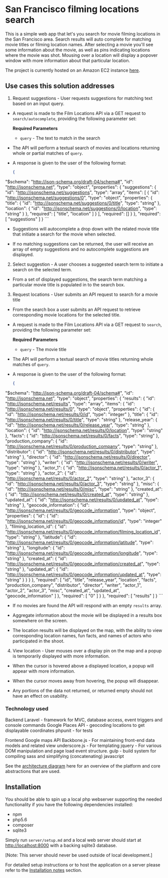 # San Francisco filming locations search

This is a simple web app that let's you search for movie filming locations in the San Francisco area.  Search results will auto complete for matching movie titles or filming location names.  After selecting a movie you'll see some information about the movie, as well as pins indicating locations where the movie was shot.  Mousing over a location will display a popover window with more information about that particular location.

The project is currently hosted on an Amazon EC2 instance [here](http://amazon.com).


## Use cases this solution addresses

1. Request suggestions - User requests suggestions for matching text based on an input query.
  * A request is made to the Film Locations API via a GET request to `search/autocomplete`, providing the following parameter set:

    **Required Parameters**

      - `query` - The text to match in the search

  * The API will perform a textual search of movies and locations returning whole or partial matches of `query`.

  * A response is given to the user of the following format:
    ```json
    {
  "$schema": "http://json-schema.org/draft-04/schema#",
  "id": "http://jsonschema.net",
  "type": "object",
  "properties": {
    "suggestions": {
      "id": "http://jsonschema.net/suggestions",
      "type": "array",
      "items": [
        {
          "id": "http://jsonschema.net/suggestions/0",
          "type": "object",
          "properties": {
            "title": {
              "id": "http://jsonschema.net/suggestions/0/title",
              "type": "string"
            },
            "location": {
              "id": "http://jsonschema.net/suggestions/0/location",
              "type": "string"
            }
          },
          "required": [
            "title",
            "location"
          ]
        }
      ],
      "required": []
    }
  },
  "required": [
    "suggestions"
  ]
}
    ```

 * Suggestions will autocomplete a drop down with the related movie title that initiate a search for the movie when selected.

 * If no matching suggestions can be returned, the user will receive an array of empty suggestions and no autocomplete suggestions are displayed.

2. Select suggestion - A user chooses a suggested search term to initiate a search on the selected term.
  * From a set of displayed suggestions, the search term matching a particular movie title is populated in to the search box.

3. Request locations - User submits an API request to search for a movie title
  * From the search box a user submits an API request to retrieve corresponding movie locations for the selected title.

  * A request is made to the Film Locations API via a GET request to `search`, providing the following parameter set:

    **Required Parameters**

      - `query` - The movie title

  * The API will perform a textual search of movie titles returning whole matches of `query`.

  * A response is given to the user of the following format:
    ```json
    {
  "$schema": "http://json-schema.org/draft-04/schema#",
  "id": "http://jsonschema.net",
  "type": "object",
  "properties": {
    "results": {
      "id": "http://jsonschema.net/results",
      "type": "array",
      "items": {
        "id": "http://jsonschema.net/results/0",
        "type": "object",
        "properties": {
          "id": {
            "id": "http://jsonschema.net/results/0/id",
            "type": "integer"
          },
          "title": {
            "id": "http://jsonschema.net/results/0/title",
            "type": "string"
          },
          "release_year": {
            "id": "http://jsonschema.net/results/0/release_year",
            "type": "string"
          },
          "location": {
            "id": "http://jsonschema.net/results/0/location",
            "type": "string"
          },
          "facts": {
            "id": "http://jsonschema.net/results/0/facts",
            "type": "string"
          },
          "production_company": {
            "id": "http://jsonschema.net/results/0/production_company",
            "type": "string"
          },
          "distributor": {
            "id": "http://jsonschema.net/results/0/distributor",
            "type": "string"
          },
          "director": {
            "id": "http://jsonschema.net/results/0/director",
            "type": "string"
          },
          "writer": {
            "id": "http://jsonschema.net/results/0/writer",
            "type": "string"
          },
          "actor_1": {
            "id": "http://jsonschema.net/results/0/actor_1",
            "type": "string"
          },
          "actor_2": {
            "id": "http://jsonschema.net/results/0/actor_2",
            "type": "string"
          },
          "actor_3": {
            "id": "http://jsonschema.net/results/0/actor_3",
            "type": "string"
          },
          "misc": {
            "id": "http://jsonschema.net/results/0/misc",
            "type": "string"
          },
          "created_at": {
            "id": "http://jsonschema.net/results/0/created_at",
            "type": "string"
          },
          "updated_at": {
            "id": "http://jsonschema.net/results/0/updated_at",
            "type": "string"
          },
          "geocode_information": {
            "id": "http://jsonschema.net/results/0/geocode_information",
            "type": "object",
            "properties": {
              "id": {
                "id": "http://jsonschema.net/results/0/geocode_information/id",
                "type": "integer"
              },
              "filming_location_id": {
                "id": "http://jsonschema.net/results/0/geocode_information/filming_location_id",
                "type": "string"
              },
              "latitude": {
                "id": "http://jsonschema.net/results/0/geocode_information/latitude",
                "type": "string"
              },
              "longitude": {
                "id": "http://jsonschema.net/results/0/geocode_information/longitude",
                "type": "string"
              },
              "created_at": {
                "id": "http://jsonschema.net/results/0/geocode_information/created_at",
                "type": "string"
              },
              "updated_at": {
                "id": "http://jsonschema.net/results/0/geocode_information/updated_at",
                "type": "string"
              }
            }
          }
        },
        "required": [
          "id",
          "title",
          "release_year",
          "location",
          "facts",
          "production_company",
          "distributor",
          "director",
          "writer",
          "actor_1",
          "actor_2",
          "actor_3",
          "misc",
          "created_at",
          "updated_at",
          "geocode_information"
        ]
      },
      "required": [
        "0"
      ]
    }
  },
  "required": [
    "results"
  ]
}
    ```

  * If no movies are found the API will respond with an empty `results` array.

  * Aggregate information about the movie will be displayed in a results box somewhere on the screen.

  * The location results will be displayed on the map, with the ability to view corresponding location names, fun facts, and names of actors who participated in the shoot.

4. View location - User mouses over a display pin on the map and a popup is temporarily displayed with more information.
  * When the cursor is hovered above a displayed location, a popup will appear with more information.

  * When the cursor moves away from hovering, the popup will disappear.

  * Any portions of the data not returned, or returned empty should not have an effect on usability.

### Technology used

Backend
Laravel - framework for MVC, database access, event triggers and console commands
Google Places API - geocoding locations to get displayable coordinates
phpunit - for tests

Frontend
Google maps API
Backbone.js - For maintaining front-end data models and related view
underscore.js - For templating
jquery - For various DOM manipulation and page load event structure.
gulp - build system for compiling sass and simplifying (concatenating) javascript


See the [architecture diagram](docs/architecture) here for an overview of the platform and core abstractions that are used.


## Installation

You should be able to spin up a local php webserver supporting the needed functionality if you have the following dependencies installed:
- npm
- php5.6
- composer
- sqlite3

Simply run `server/setup.md` and a local web server should start at [http://localhost:8000](http://localhost:8000) with a backing sqlite3 database.

[Note: This server should never be used outside of local development.]

For detailed setup instructions or to host the application on a server please refer to the [Installation notes](docs/installation.md) section.
